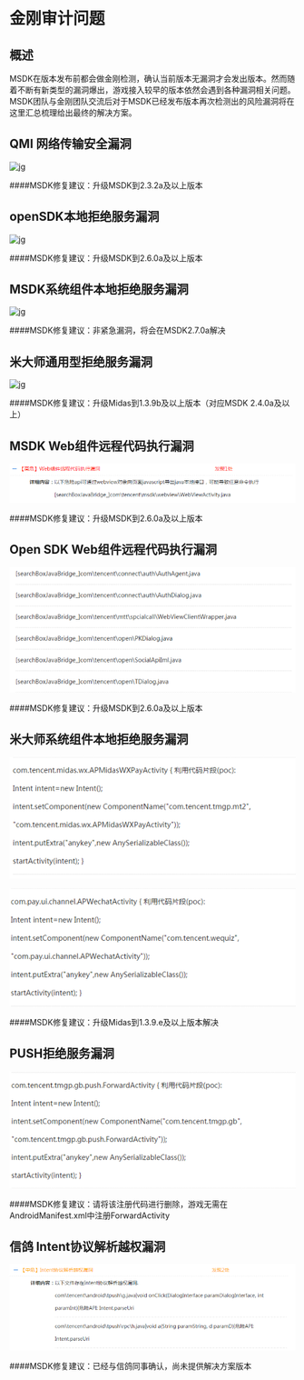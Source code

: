 金刚审计问题
==============

## 概述

MSDK在版本发布前都会做金刚检测，确认当前版本无漏洞才会发出版本。然而随着不断有新类型的漏洞爆出，游戏接入较早的版本依然会遇到各种漏洞相关问题。MSDK团队与金刚团队交流后对于MSDK已经发布版本再次检测出的风险漏洞将在这里汇总梳理给出最终的解决方案。

## QMI 网络传输安全漏洞

![jg](./jgp1.png)

####MSDK修复建议：升级MSDK到2.3.2a及以上版本

## openSDK本地拒绝服务漏洞

![jg](./jgp2.png)

####MSDK修复建议：升级MSDK到2.6.0a及以上版本

## MSDK系统组件本地拒绝服务漏洞

![jg](./jgp3.png)

####MSDK修复建议：非紧急漏洞，将会在MSDK2.7.0a解决

## 米大师通用型拒绝服务漏洞

![jg](./jgp4.png)

####MSDK修复建议：升级Midas到1.3.9b及以上版本（对应MSDK 2.4.0a及以上）

## MSDK Web组件远程代码执行漏洞

![jg](./jg_msdk_webview.png)

####MSDK修复建议：升级MSDK到2.6.0a及以上版本


## Open SDK Web组件远程代码执行漏洞

![jg](./jg_opensdk_web.png)

####MSDK修复建议：升级MSDK到2.6.0a及以上版本

## 米大师系统组件本地拒绝服务漏洞

![jg](./jg_midas_locaoservice_1.png)

![jg](./jg_midas_locaoservice_2.png)

####MSDK修复建议：升级Midas到1.3.9.e及以上版本解决

## PUSH拒绝服务漏洞

![jg](./jg_tpush_localservices.png)

####MSDK修复建议：请将该注册代码进行删除，游戏无需在AndroidManifest.xml中注册ForwardActivity

## 信鸽 Intent协议解析越权漏洞

![jg](./jg_tpush_intent.png)

####MSDK修复建议：已经与信鸽同事确认，尚未提供解决方案版本
